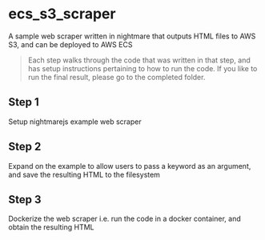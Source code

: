 # ecs_s3_scraper
A sample web scraper written in nightmare that outputs HTML files to AWS S3, and can be deployed to AWS ECS

> Each step walks through the code that was written in that step, and has setup instructions pertaining to how to run the code.
> If you like to run the final result, please go to the completed folder.

## Step 1
Setup nightmarejs example web scraper

## Step 2
Expand on the example to allow users to pass a keyword as an argument, and save the resulting HTML to the filesystem

## Step 3
Dockerize the web scraper i.e. run the code in a docker container, and obtain the resulting HTML